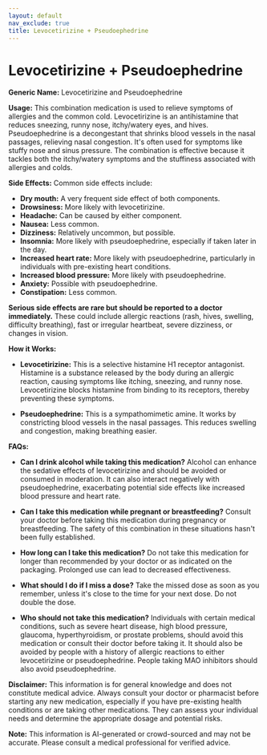 ```yaml
---
layout: default
nav_exclude: true
title: Levocetirizine + Pseudoephedrine
---
```


# Levocetirizine + Pseudoephedrine

**Generic Name:** Levocetirizine and Pseudoephedrine

**Usage:** This combination medication is used to relieve symptoms of allergies and the common cold.  Levocetirizine is an antihistamine that reduces sneezing, runny nose, itchy/watery eyes, and hives. Pseudoephedrine is a decongestant that shrinks blood vessels in the nasal passages, relieving nasal congestion.  It's often used for symptoms like stuffy nose and sinus pressure.  The combination is effective because it tackles both the itchy/watery symptoms and the stuffiness associated with allergies and colds.

**Side Effects:** Common side effects include:

* **Dry mouth:**  A very frequent side effect of both components.
* **Drowsiness:**  More likely with levocetirizine.
* **Headache:** Can be caused by either component.
* **Nausea:** Less common.
* **Dizziness:**  Relatively uncommon, but possible.
* **Insomnia:** More likely with pseudoephedrine, especially if taken later in the day.
* **Increased heart rate:** More likely with pseudoephedrine, particularly in individuals with pre-existing heart conditions.
* **Increased blood pressure:**  More likely with pseudoephedrine.
* **Anxiety:**  Possible with pseudoephedrine.
* **Constipation:** Less common.

**Serious side effects are rare but should be reported to a doctor immediately.** These could include allergic reactions (rash, hives, swelling, difficulty breathing), fast or irregular heartbeat, severe dizziness, or changes in vision.


**How it Works:**

* **Levocetirizine:** This is a selective histamine H1 receptor antagonist. Histamine is a substance released by the body during an allergic reaction, causing symptoms like itching, sneezing, and runny nose. Levocetirizine blocks histamine from binding to its receptors, thereby preventing these symptoms.

* **Pseudoephedrine:** This is a sympathomimetic amine. It works by constricting blood vessels in the nasal passages. This reduces swelling and congestion, making breathing easier.


**FAQs:**

* **Can I drink alcohol while taking this medication?**  Alcohol can enhance the sedative effects of levocetirizine and should be avoided or consumed in moderation.  It can also interact negatively with pseudoephedrine, exacerbating potential side effects like increased blood pressure and heart rate.

* **Can I take this medication while pregnant or breastfeeding?**  Consult your doctor before taking this medication during pregnancy or breastfeeding.  The safety of this combination in these situations hasn't been fully established.

* **How long can I take this medication?**  Do not take this medication for longer than recommended by your doctor or as indicated on the packaging.  Prolonged use can lead to decreased effectiveness.

* **What should I do if I miss a dose?**  Take the missed dose as soon as you remember, unless it's close to the time for your next dose.  Do not double the dose.

* **Who should not take this medication?** Individuals with certain medical conditions, such as severe heart disease, high blood pressure, glaucoma, hyperthyroidism, or prostate problems, should avoid this medication or consult their doctor before taking it. It should also be avoided by people with a history of allergic reactions to either levocetirizine or pseudoephedrine.  People taking MAO inhibitors should also avoid pseudoephedrine.


**Disclaimer:** This information is for general knowledge and does not constitute medical advice. Always consult your doctor or pharmacist before starting any new medication, especially if you have pre-existing health conditions or are taking other medications.  They can assess your individual needs and determine the appropriate dosage and potential risks.


**Note:** This information is AI-generated or crowd-sourced and may not be accurate. Please consult a medical professional for verified advice.